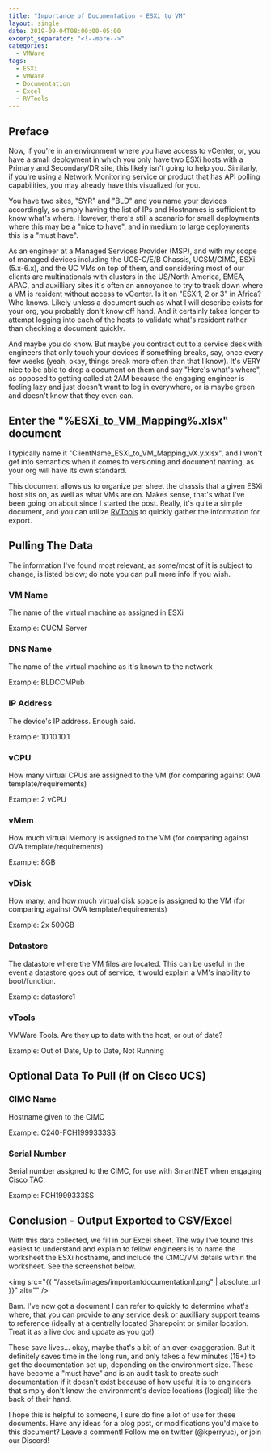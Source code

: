 ```yaml
---
title: "Importance of Documentation - ESXi to VM"
layout: single
date: 2019-09-04T08:00:00-05:00
excerpt_separator: "<!--more-->"
categories:
  - VMWare
tags:
  - ESXi
  - VMWare
  - Documentation
  - Excel
  - RVTools
---
```


## Preface

Now, if you're in an environment where you have access to vCenter, or, you have a small deployment in which you only have two ESXi hosts with a Primary and Secondary/DR site, this likely isn't going to help you. Similarly, if you're using a Network Monitoring service or product that has API polling capabilities, you may already have this visualized for you.

You have two sites, "SYR" and "BLD" and you name your devices accordingly, so simply having the list of IPs and Hostnames is sufficient to know what's where. However, there's still a scenario for small deployments where this may be a "nice to have", and in medium to large deployments this is a "must have".

<!--more-->

As an engineer at a Managed Services Provider (MSP), and with my scope of managed devices including the UCS-C/E/B Chassis, UCSM/CIMC, ESXi (5.x-6.x), and the UC VMs on top of them, and considering most of our clients are multinationals with clusters in the US/North America, EMEA, APAC, and auxilliary sites it's often an annoyance to try to track down where a VM is resident without access to vCenter. Is it on "ESXi1, 2 or 3" in Africa? Who knows. Likely unless a document such as what I will describe exists for your org, you probably don't know off hand. And it certainly takes longer to attempt logging into each of the hosts to validate what's resident rather than checking a document quickly.

And maybe you do know. But maybe you contract out to a service desk with engineers that only touch your devices if something breaks, say, once every few weeks (yeah, okay, things break more often than that I know). It's VERY nice to be able to drop a document on them and say "Here's what's where", as opposed to getting called at 2AM because the engaging engineer is feeling lazy and just doesn't want to log in everywhere, or is maybe green and doesn't know that they even can.

## Enter the "%ESXi_to_VM_Mapping%.xlsx" document

I typically name it "ClientName_ESXi_to_VM_Mapping_vX.y.xlsx", and I won't get into semantics when it comes to versioning and document naming, as your org will have its own standard.

This document allows us to organize per sheet the chassis that a given ESXi host sits on, as well as what VMs are on. Makes sense, that's what I've been going on about since I started the post. Really, it's quite a simple document, and you can utilize [RVTools](https://www.robware.net/rvtools/) to quickly gather the information for export.

## Pulling The Data

The information I've found most relevant, as some/most of it is subject to change, is listed below; do note you can pull more info if you wish.

### VM Name

The name of the virtual machine as assigned in ESXi

Example: CUCM Server

### DNS Name

The name of the virtual machine as it's known to the network

Example: BLDCCMPub

### IP Address

The device's IP address. Enough said.

Example: 10.10.10.1

### vCPU

How many virtual CPUs are assigned to the VM (for comparing against OVA template/requirements)

Example: 2 vCPU

### vMem

How much virtual Memory is assigned to the VM  (for comparing against OVA template/requirements) 

Example: 8GB

### vDisk

How many, and how much virtual disk space is assigned to the VM  (for comparing against OVA template/requirements) 

Example: 2x 500GB

### Datastore

The datastore where the VM files are located. This can be useful in the event a datastore goes out of service, it would explain a VM's inability to boot/function.

Example: datastore1

### vTools

VMWare Tools. Are they up to date with the host, or out of date?

Example: Out of Date, Up to Date, Not Running

## Optional Data To Pull (if on Cisco UCS)

### CIMC Name

Hostname given to the CIMC

Example: C240-FCH1999333SS

### Serial Number

Serial number assigned to the CIMC, for use with SmartNET when engaging Cisco TAC.

Example: FCH1999333SS

## Conclusion - Output Exported to CSV/Excel

With this data collected, we fill in our Excel sheet. The way I've found this easiest to understand and explain to fellow engineers is to name the worksheet the ESXi hostname, and include the CIMC/VM details within the worksheet. See the screenshot below.

<span class="image fit"><img src="{{ "/assets/images/importantdocumentation1.png" | absolute_url }}" alt="" /></span>

Bam. I've now got a document I can refer to quickly to determine what's where, that you can provide to any service desk or auxilliary support teams to reference (ideally at a centrally located Sharepoint or similar location. Treat it as a live doc and update as you go!)

These save lives... okay, maybe that's a bit of an over-exaggeration. But it definitely saves time in the long run, and only takes a few minutes (15+) to get the documentation set up, depending on the environment size. These have become a "must have" and is an audit task to create such documentation if it doesn't exist because of how useful it is to engineers that simply don't know the environment's device locations (logical) like the back of their hand.

I hope this is helpful to someone, I sure do fine a lot of use for these documents. Have any ideas for a blog post, or modifications you'd make to this document? Leave a comment! Follow me on twitter (@kperryuc), or join our Discord!
